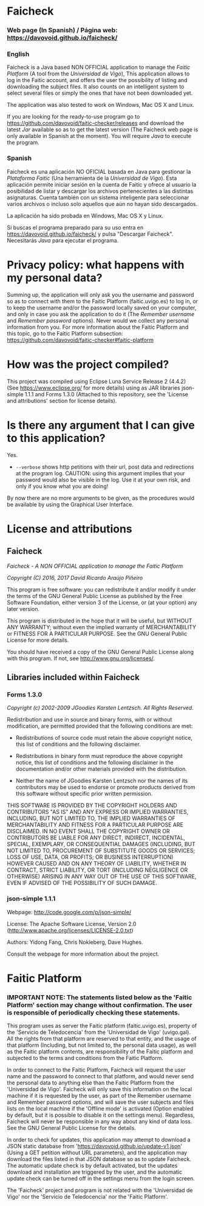 # Faicheck

### Web page (In Spanish) / Página web: https://davovoid.github.io/faicheck/

### English

Faicheck is a Java based NON OFFICIAL application to manage the *Faitic Platform* (A tool from the *Universidad de Vigo*), This application allows to log in the Faitic account, and offers the user the possibility of listing and downloading the subject files. It also counts on an intelligent system to select several files or simply the ones that have not been downloaded yet.

The application was also tested to work on Windows, Mac OS X and Linux.

If you are looking for the ready-to-use program go to https://github.com/davovoid/faitic-checker/releases and download the latest *Jar* available so as to get the latest version (The Faicheck web page is only available in Spanish at the moment). You will require *Java* to execute the program.

### Spanish

Faicheck es una aplicación NO OFICIAL basada en Java para gestionar la *Plataforma Faitic* (Una herramienta de la *Universidad de Vigo*). Esta aplicación permite iniciar sesión en la cuenta de Faitic y ofrece al usuario la posibilidad de listar y descargar los archivos pertenecientes a las distintas asignaturas. Cuenta también con un sistema inteligente para seleccionar varios archivos o incluso solo aquellos que aún no hayan sido descargados.

La aplicación ha sido probada en Windows, Mac OS X y Linux.

Si buscas el programa preparado para su uso entra en https://davovoid.github.io/faicheck/ y pulsa "Descargar Faicheck". Necesitarás *Java* para ejecutar el programa.

# Privacy policy: what happens with my personal data?

Summing up, the application will only ask you the username and password so as to connect with them to the Faitic Platform (faitic.uvigo.es) to log in, or to keep the username and/or the password locally saved on your computer, and only in case you ask the application to do it (The *Remember username* and *Remember password* options). Never would we collect any personal information from you. For more information about the Faitic Platform and this topic, go to the Faitic Platform subsection: https://github.com/davovoid/faitic-checker#faitic-platform

# How was the project compiled?

This project was compiled using Eclipse Luna Service Release 2 (4.4.2) (See https://www.eclipse.org/ for more details) using as JAR libraries json-simple 1.1.1 and Forms 1.3.0 (Attached to this repository, see the 'License and attributions' section for license details).

# Is there any argument that I can give to this application?

Yes.

 * `--verbose` shows http petitions with their url, post data and redirections at the program log. CAUTION: using this argument implies that your password would also be visible in the log. Use it at your own risk, and only if you know what you are doing!

By now there are no more arguments to be given, as the procedures would be available by using the Graphical User Interface.

# License and attributions
## Faicheck

*Faicheck - A NON OFFICIAL application to manage the Faitic Platform*

*Copyright (C) 2016, 2017 David Ricardo Araújo Piñeiro*

This program is free software: you can redistribute it and/or modify it under the terms of the GNU General Public License as published by the Free Software Foundation, either version 3 of the License, or (at your option) any later version.

This program is distributed in the hope that it will be useful, but WITHOUT ANY WARRANTY; without even the implied warranty of MERCHANTABILITY or FITNESS FOR A PARTICULAR PURPOSE.  See the GNU General Public License for more details.

You should have received a copy of the GNU General Public License along with this program.  If not, see <http://www.gnu.org/licenses/>.

## Libraries included within Faicheck

### Forms 1.3.0

*Copyright (c) 2002-2009 JGoodies Karsten Lentzsch. All Rights Reserved.*

Redistribution and use in source and binary forms, with or without modification, are permitted provided that the following conditions are met:

 * Redistributions of source code must retain the above copyright notice, this list of conditions and the following disclaimer.

 * Redistributions in binary form must reproduce the above copyright notice, this list of conditions and the following disclaimer in the documentation and/or other materials provided with the distribution.

 * Neither the name of JGoodies Karsten Lentzsch nor the names of its contributors may be used to endorse or promote products derived from this software without specific prior written permission.

THIS SOFTWARE IS PROVIDED BY THE COPYRIGHT HOLDERS AND CONTRIBUTORS "AS IS" AND ANY EXPRESS OR IMPLIED WARRANTIES, INCLUDING, BUT NOT LIMITED TO, THE IMPLIED WARRANTIES OF MERCHANTABILITY AND FITNESS FOR A PARTICULAR PURPOSE ARE DISCLAIMED. IN NO EVENT SHALL THE COPYRIGHT OWNER OR CONTRIBUTORS BE LIABLE FOR ANY DIRECT, INDIRECT, INCIDENTAL, SPECIAL, EXEMPLARY, OR CONSEQUENTIAL DAMAGES (INCLUDING, BUT NOT LIMITED TO, PROCUREMENT OF SUBSTITUTE GOODS OR SERVICES; LOSS OF USE, DATA, OR PROFITS; OR BUSINESS INTERRUPTION) HOWEVER CAUSED AND ON ANY THEORY OF LIABILITY, WHETHER IN CONTRACT, STRICT LIABILITY, OR TORT (INCLUDING NEGLIGENCE OR OTHERWISE) ARISING IN ANY WAY OUT OF THE USE OF THIS SOFTWARE, EVEN IF ADVISED OF THE POSSIBILITY OF SUCH DAMAGE.

### json-simple 1.1.1

Webpage: http://code.google.com/p/json-simple/

License: The Apache Software License, Version 2.0 (http://www.apache.org/licenses/LICENSE-2.0.txt)

Authors: Yidong Fang, Chris Nokleberg, Dave Hughes.

Consult the webpage for more information about the project.

# Faitic Platform

### IMPORTANT NOTE: The statements listed below as the 'Faitic Platform' section may change without confirmation. The user is responsible of periodically checking these statements.

This program uses as server the Faitic platform (faitic.uvigo.es), property of the 'Servicio de Teledocencia' from the 'Universidad de Vigo' (uvigo.gal). All the rights from that platform are reserved to that entity, and the usage of that platform (Including, but not limited to, the personal data usage), as well as the Faitic platform contents, are responsibility of the Faitic platform and subjected to the terms and conditions from the Faitic Platform.

In order to connect to the Faitic Platform, Faicheck will request the user name and the password to connect to that platform, and would never send the personal data to anything else than the Faitic Platform from the 'Universidad de Vigo'. Faicheck will only save this information on the local machine if it is requested by the user, as part of the Remember username and Remember password options, and will save the user subjects and files lists on the local machine if the 'Offline mode' is activated (Option enabled by default, but it is possible to disable it on the settings menu). Regardless, Faicheck will never be responsible in any way about any kind of data loss. See the GNU General Public License for the details.

In order to check for updates, this application may attempt to download a JSON static database from 'https://davovoid.github.io/update-v1.json' (Using a GET petition without URL parameters), and the application may download the files listed in that JSON database so as to update Faicheck. The automatic update check is by default activated, but the updates download and installation are triggered by the user, and the automatic update check can be turned off in the settings menu from the login screen.

The 'Faicheck' project and program is not related with the 'Universidad de Vigo' nor the 'Servicio de Teledocencia' nor the 'Faitic Platform'.
